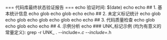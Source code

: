 === 代码库最终状态验证报告 === echo 验证时间: $(date) echo  echo ## 1. 基本统计信息 echo glob echo glob echo  echo ## 2. 未定义标记统计 echo glob echo glob echo glob echo glob echo  echo ## 3. 代码质量检查 echo glob echo glob echo  echo ## 4. 示例分析 echo ### UNK_标记示例 (均为有意义的常量定义): grep -r UNK_ . --include=*.c --include=*.h
